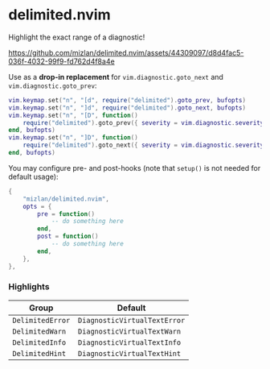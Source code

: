 # delimited.nvim

Highlight the exact range of a diagnostic!

https://github.com/mizlan/delimited.nvim/assets/44309097/d8d4fac5-036f-4032-99f9-fd762d4f8a4e

Use as a **drop-in replacement** for `vim.diagnostic.goto_next` and
`vim.diagnostic.goto_prev`:

```lua
vim.keymap.set("n", "[d", require("delimited").goto_prev, bufopts)
vim.keymap.set("n", "]d", require("delimited").goto_next, bufopts)
vim.keymap.set("n", "[D", function()
    require("delimited").goto_prev({ severity = vim.diagnostic.severity.ERROR })
end, bufopts)
vim.keymap.set("n", "]D", function()
    require("delimited").goto_next({ severity = vim.diagnostic.severity.ERROR })
end, bufopts)
```

You may configure pre- and post-hooks (note that `setup()` is not needed for
default usage):

```lua
{
    "mizlan/delimited.nvim",
    opts = {
        pre = function()
            -- do something here
        end,
        post = function()
            -- do something here
        end,
    },
},
```

### Highlights

| Group            | Default                      |
|------------------|------------------------------|
| `DelimitedError` | `DiagnosticVirtualTextError` |
| `DelimitedWarn`  | `DiagnosticVirtualTextWarn`  |
| `DelimitedInfo`  | `DiagnosticVirtualTextInfo`  |
| `DelimitedHint`  | `DiagnosticVirtualTextHint`  |
